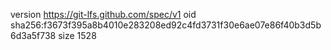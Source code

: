 version https://git-lfs.github.com/spec/v1
oid sha256:f3673f395a8b4010e283208ed92c4fd3731f30e6ae07e86f40b3d5b6d3a5f738
size 1528
